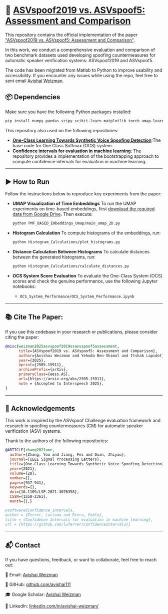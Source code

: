 # 📄 [ASVspoof2019 vs. ASVspoof5: Assessment and Comparison](https://arxiv.org/abs/2505.15911)

This repository contains the official implementation of the paper ["ASVspoof2019 vs. ASVspoof5: Assessment and Comparison"](https://arxiv.org/abs/2505.15911).

In this work, we conduct a comprehensive evaluation and comparison of two benchmark datasets used developing spoofing countermeasures for automatic speaker verification systems: ASVspoof2019 and ASVspoof5. 

The code has been migrated from Matlab to Python to improve usability and accessibility. If you encounter any issues while using the repo, feel free to sent email [Avishai Weizman](mailto:wavishay@post.bgu.ac.il).

## 📦 Dependencies

Make sure you have the following Python packages installed:

```bash
pip install numpy pandas scipy scikit-learn matplotlib torch umap-learn confidence_intervals scipy openpyxl soundfile
```

This repository also used on the following repositories:

* [**One-Class Learning Towards Synthetic Voice Spoofing Detection**](https://github.com/yzyouzhang/AIR-ASVspoof):The base code for One Class Softmax (OCS) system. 
* [**Confidence intervals for evaluation in machine learning**](https://github.com/luferrer/ConfidenceIntervals): The repository provides a implementation of the bootstrapping approach to compute confidence intervals for evaluation in machine learning. 

---

## ▶️ How to Run

Follow the instructions below to reproduce key experiments from the paper:

* **UMAP Visualization of Time Embeddings**
  To run the UMAP experiments on time-based embeddings, first [download the required data from Google Drive](https://drive.google.com/file/d/1TTY5BggaaUn4laQr2TmefT_83FoJBaf7/view?usp=drive_link). Then execute:

  ```bash
  python PMF_BASED_Embeddings_Umap/main_umap_2D.py
  ```

* **Histogram Calculation**
  To compute histograms of the embeddings, run:

  ```bash
  python Histogram_Calculations/plot_histograms.py
  ```

* **Distance Calculation Between Histograms**
  To calculate distances between the generated histograms, run:

  ```bash
  python Histogram_Calculations/calculate_distances.py
  ```

* **OCS System Score Evaluation**
  To evaluate the One-Class System (OCS) scores and check the genuine performance, use the following Jupyter notebooks:

  * `OCS_System_Performance/OCS_System_Performance.ipynb`

---

## 📚 Cite The Paper:

If you use this codebase in your research or publications, please consider citing the paper:

```bibtex
@misc{weizman2025asvspoof2019vsasvspoof5assessment,
      title={ASVspoof2019 vs. ASVspoof5: Assessment and Comparison}, 
      author={Avishai Weizman and Yehuda Ben-Shimol and Itshak Lapidot},
      year={2025},
      eprint={2505.15911},
      archivePrefix={arXiv},
      primaryClass={eess.AS},
      url={https://arxiv.org/abs/2505.15911}, 
      note = {Accepted to Interspeech 2025},
}
```
---

## 🙌 Acknowledgements

This work is inspired by the ASVspoof Challenge evaluation framework and research in spoofing countermeasures (CM) for automatic speaker verification (ASV) systems.

Thank to the authors of the following repositories:

```bibtex
@ARTICLE{zhang2021one,
  author={Zhang, You and Jiang, Fei and Duan, Zhiyao},
  journal={IEEE Signal Processing Letters}, 
  title={One-Class Learning Towards Synthetic Voice Spoofing Detection}, 
  year={2021},
  volume={28},
  number={},
  pages={937-941},
  keywords={},
  doi={10.1109/LSP.2021.3076358},
  ISSN={1558-2361},
  month={},}
```

```bibtex
@software{Confidence_Intervals,
author = {Ferrer, Luciana and Riera, Pablo},
title = {Confidence Intervals for evaluation in machine learning},
url = {https://github.com/luferrer/ConfidenceIntervals}}
```
---

## 📬 Contact

If you have questions, feedback, or want to collaborate, feel free to reach out:

 📧 Email: [Avishai Weizman](mailto:wavishay@post.bgu.ac.il)  

 🔗 GitHub: [github.com/avishai111](https://github.com/avishai111)

 🎓 Google Scholar: [Avishai Weizman](https://scholar.google.com/citations?hl=iw&user=vWlnVpUAAAAJ)  
 
 💼 LinkedIn: [linkedin.com/in/avishai-weizman/](https://www.linkedin.com/in/avishai-weizman/)
 
